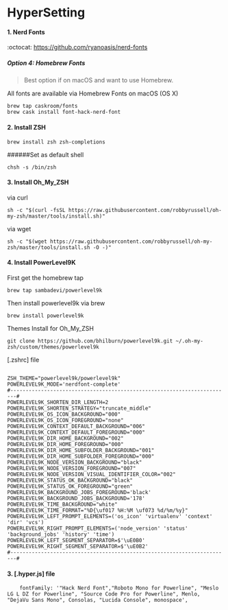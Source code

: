 # HyperSetting

#### 1. Nerd Fonts

:octocat: https://github.com/ryanoasis/nerd-fonts

##### Option 4: Homebrew Fonts
>Best option if on macOS and want to use Homebrew.

All fonts are available via Homebrew Fonts on macOS (OS X)

````
brew tap caskroom/fonts
brew cask install font-hack-nerd-font
````

#### 2. Install ZSH

```brew install zsh zsh-completions```

######Set as default shell

```chsh -s /bin/zsh```


#### 3. Install Oh_My_ZSH

via curl

```sh -c "$(curl -fsSL https://raw.githubusercontent.com/robbyrussell/oh-my-zsh/master/tools/install.sh)"```

via wget

```sh -c "$(wget https://raw.githubusercontent.com/robbyrussell/oh-my-zsh/master/tools/install.sh -O -)"```
 
#### 4. Install PowerLevel9K
 
 First get the homebrew tap

```brew tap sambadevi/powerlevel9k```

Then install powerlevel9k via brew

```brew install powerlevel9k```


Themes Install for Oh_My_ZSH

```git clone https://github.com/bhilburn/powerlevel9k.git ~/.oh-my-zsh/custom/themes/powerlevel9k```



 
 [.zshrc] file

````

ZSH_THEME="powerlevel9k/powerlevel9k"
POWERLEVEL9K_MODE='nerdfont-complete'
#------------------------------------------------------------------------#
POWERLEVEL9K_SHORTEN_DIR_LENGTH=2
POWERLEVEL9K_SHORTEN_STRATEGY="truncate_middle"
POWERLEVEL9K_OS_ICON_BACKGROUND="000"
POWERLEVEL9K_OS_ICON_FOREGROUND="none"
POWERLEVEL9K_CONTEXT_DEFAULT_BACKGROUND="006"
POWERLEVEL9K_CONTEXT_DEFAULT_FOREGROUND="000"
POWERLEVEL9K_DIR_HOME_BACKGROUND="002"
POWERLEVEL9K_DIR_HOME_FOREGROUND="000"
POWERLEVEL9K_DIR_HOME_SUBFOLDER_BACKGROUND="001"
POWERLEVEL9K_DIR_HOME_SUBFOLDER_FOREGROUND="000"
POWERLEVEL9K_NODE_VERSION_BACKGROUND="black"
POWERLEVEL9K_NODE_VERSION_FOREGROUND="007"
POWERLEVEL9K_NODE_VERSION_VISUAL_IDENTIFIER_COLOR="002"
POWERLEVEL9K_STATUS_OK_BACKGROUND="black"
POWERLEVEL9K_STATUS_OK_FOREGROUND="green"
POWERLEVEL9K_BACKGROUND_JOBS_FOREGROUND='black'
POWERLEVEL9K_BACKGROUND_JOBS_BACKGROUND='178'
POWERLEVEL9K_TIME_BACKGROUND="white"
POWERLEVEL9K_TIME_FORMAT="%D{\uf017 %H:%M \uf073 %d/%m/%y}"
POWERLEVEL9K_LEFT_PROMPT_ELEMENTS=('os_icon' 'virtualenv' 'context' 'dir' 'vcs')
POWERLEVEL9K_RIGHT_PROMPT_ELEMENTS=('node_version' 'status' 'background_jobs' 'history' 'time')
POWERLEVEL9K_LEFT_SEGMENT_SEPARATOR=$'\uE0B0'
POWERLEVEL9K_RIGHT_SEGMENT_SEPARATOR=$'\uE0B2'
#------------------------------------------------------------------------#
````

#### 3. [.hyper.js] file

````
    fontFamily: '"Hack Nerd Font","Roboto Mono for Powerline", "Meslo LG L DZ for Powerline", "Source Code Pro for Powerline", Menlo, "DejaVu Sans Mono", Consolas, "Lucida Console", monospace',
````
